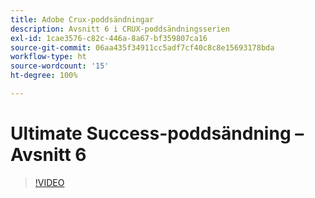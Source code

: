 ```yaml
---
title: Adobe Crux-poddsändningar
description: Avsnitt 6 i CRUX-poddsändningsserien
exl-id: 1cae3576-c82c-446a-8a67-bf359807ca16
source-git-commit: 06aa435f34911cc5adf7cf40c8c8e15693178bda
workflow-type: ht
source-wordcount: '15'
ht-degree: 100%

---
```


# Ultimate Success-poddsändning – Avsnitt 6

>[!VIDEO](https://video.tv.adobe.com/v/3429331?quality=12learn=on)

